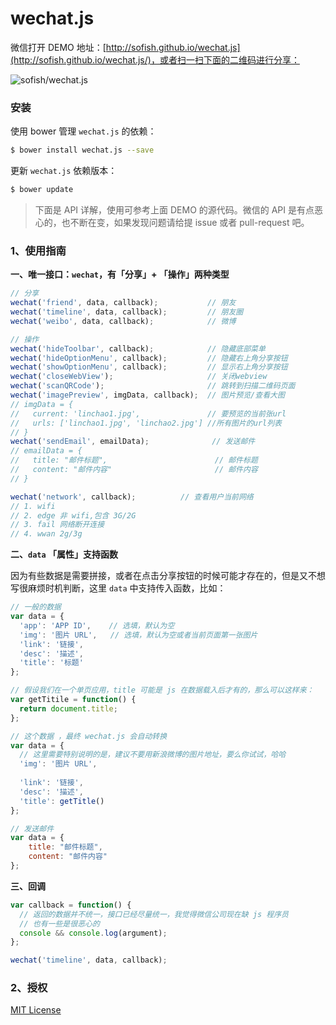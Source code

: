 # wechat.js

微信打开 DEMO 地址：[http://sofish.github.io/wechat.js](http://sofish.github.io/wechat.js/)，或者扫一扫下面的二维码进行分享：

![sofish/wechat.js](http://ww4.sinaimg.cn/large/61b90cbegw1eknqgwosn6j203p03pglk.jpg)

### 安装

使用 bower 管理 `wechat.js` 的依赖：
```bash
$ bower install wechat.js --save
```
更新 `wechat.js` 依赖版本：
```bash
$ bower update
```

> 下面是 API 详解，使用可参考上面 DEMO 的源代码。微信的 API 是有点恶心的，也不断在变，如果发现问题请给提 issue 或者 pull-request 吧。

### 1、使用指南

**一、唯一接口：`wechat`，有「分享」+ 「操作」两种类型**

```js
// 分享
wechat('friend', data, callback);           // 朋友
wechat('timeline', data, callback);         // 朋友圈
wechat('weibo', data, callback);            // 微博

// 操作
wechat('hideToolbar', callback);            // 隐藏底部菜单
wechat('hideOptionMenu', callback);         // 隐藏右上角分享按钮
wechat('showOptionMenu', callback);         // 显示右上角分享按钮
wechat('closeWebView');                     // 关闭webview
wechat('scanQRCode');                       // 跳转到扫描二维码页面
wechat('imagePreview', imgData, callback);  // 图片预览/查看大图
// imgData = {
//   current: 'linchao1.jpg',               // 要预览的当前张url
//   urls: ['linchao1.jpg', 'linchao2.jpg'] //所有图片的url列表  
// }
wechat('sendEmail', emailData);              // 发送邮件
// emailData = {
//   title: "邮件标题",                        // 邮件标题
//   content: "邮件内容"                       // 邮件内容
// }

wechat('network', callback);          // 查看用户当前网络
// 1. wifi
// 2. edge 非 wifi,包含 3G/2G
// 3. fail 网络断开连接
// 4. wwan 2g/3g
```

**二、`data` 「属性」支持函数**

因为有些数据是需要拼接，或者在点击分享按钮的时候可能才存在的，但是又不想写很麻烦时机判断，这里 `data` 中支持传入函数，比如：

```js
// 一般的数据
var data = {
  'app': 'APP ID',    // 选填，默认为空
  'img': '图片 URL',   // 选填，默认为空或者当前页面第一张图片
  'link': '链接',
  'desc': '描述',
  'title': '标题'
};

// 假设我们在一个单页应用，title 可能是 js 在数据载入后才有的，那么可以这样来：
var getTitile = function() {
  return document.title;
};

// 这个数据 ，最终 wechat.js 会自动转换
var data = {
  // 这里需要特别说明的是，建议不要用新浪微博的图片地址，要么你试试，哈哈
  'img': '图片 URL',
  
  'link': '链接',
  'desc': '描述',
  'title': getTitle()
};

// 发送邮件
var data = {
    title: "邮件标题",
    content: "邮件内容"
};
```

**三、回调**

```js
var callback = function() {
  // 返回的数据并不统一，接口已经尽量统一，我觉得微信公司现在缺 js 程序员
  // 也有一些是很恶心的
  console && console.log(argument);
};

wechat('timeline', data, callback);
```

### 2、授权

[MIT License](license.txt)
